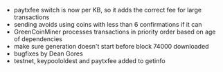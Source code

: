* paytxfee switch is now per KB, so it adds the correct fee for large transactions
* sending avoids using coins with less than 6 confirmations if it can
* GreenCoinMiner processes transactions in priority order based on age of dependencies
* make sure generation doesn't start before block 74000 downloaded
* bugfixes by Dean Gores
* testnet, keypoololdest and paytxfee added to getinfo

